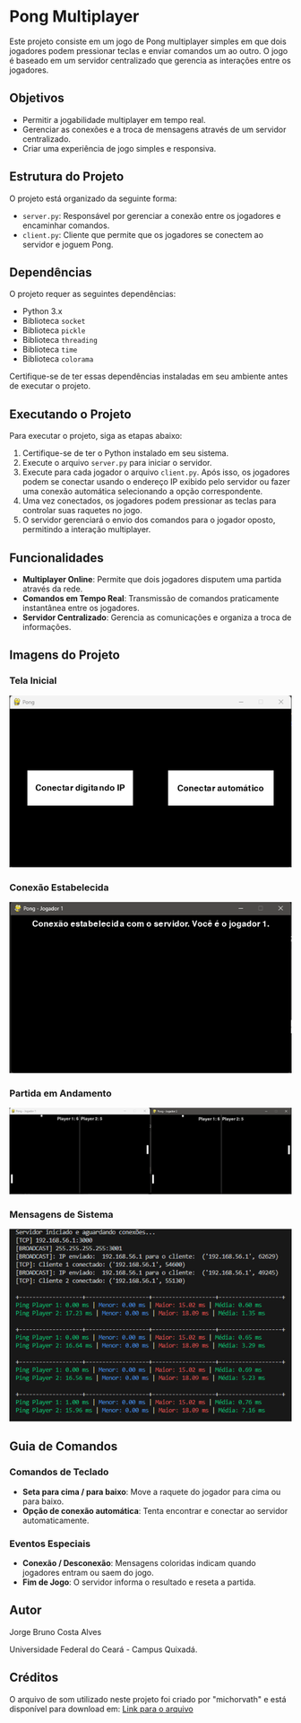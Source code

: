 # Pong Multiplayer

Este projeto consiste em um jogo de Pong multiplayer simples em que dois jogadores podem pressionar teclas e enviar comandos um ao outro. O jogo é baseado em um servidor centralizado que gerencia as interações entre os jogadores.

## Objetivos

- Permitir a jogabilidade multiplayer em tempo real.
- Gerenciar as conexões e a troca de mensagens através de um servidor centralizado.
- Criar uma experiência de jogo simples e responsiva.

## Estrutura do Projeto

O projeto está organizado da seguinte forma:

- `server.py`: Responsável por gerenciar a conexão entre os jogadores e encaminhar comandos.
- `client.py`: Cliente que permite que os jogadores se conectem ao servidor e joguem Pong.

## Dependências

O projeto requer as seguintes dependências:

- Python 3.x
- Biblioteca `socket`
- Biblioteca `pickle`
- Biblioteca `threading`
- Biblioteca `time`
- Biblioteca `colorama`

Certifique-se de ter essas dependências instaladas em seu ambiente antes de executar o projeto.

## Executando o Projeto

Para executar o projeto, siga as etapas abaixo:

1. Certifique-se de ter o Python instalado em seu sistema.
2. Execute o arquivo `server.py` para iniciar o servidor.
3. Execute para cada jogador o arquivo `client.py`. Após isso, os jogadores podem se conectar usando o endereço IP exibido pelo servidor ou fazer uma conexão automática selecionando a opção correspondente.
4. Uma vez conectados, os jogadores podem pressionar as teclas para controlar suas raquetes no jogo.
5. O servidor gerenciará o envio dos comandos para o jogador oposto, permitindo a interação multiplayer.

## Funcionalidades

- **Multiplayer Online**: Permite que dois jogadores disputem uma partida através da rede.
- **Comandos em Tempo Real**: Transmissão de comandos praticamente instantânea entre os jogadores.
- **Servidor Centralizado**: Gerencia as comunicações e organiza a troca de informações.

## Imagens do Projeto

### Tela Inicial
[![Tela Inicial](pong1.png)](inicio.png)

### Conexão Estabelecida
[![Conexão](pong2.png)](conexao.png)

### Partida em Andamento
[![Partida](pong3.png)](partida.png)

### Mensagens de Sistema
[![Sistema](pong4.png)](sistema.png)

## Guia de Comandos

### Comandos de Teclado

- **Seta para cima / para baixo**: Move a raquete do jogador para cima ou para baixo.
- **Opção de conexão automática**: Tenta encontrar e conectar ao servidor automaticamente.

### Eventos Especiais

- **Conexão / Desconexão**: Mensagens coloridas indicam quando jogadores entram ou saem do jogo.
- **Fim de Jogo**: O servidor informa o resultado e reseta a partida.

## Autor

Jorge Bruno Costa Alves

Universidade Federal do Ceará - Campus Quixadá.

## Créditos

O arquivo de som utilizado neste projeto foi criado por "michorvath" e está disponível para download em: [Link para o arquivo](https://freesound.org/people/michorvath/sounds/269718/)